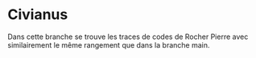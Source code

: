 # Civianus

Dans cette branche se trouve les traces de codes de Rocher Pierre avec similairement le même rangement que dans la branche main.
